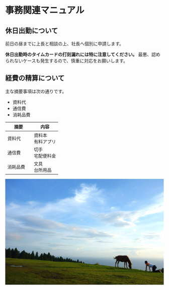 # 事務関連マニュアル
## 休日出勤について
前日の昼までに上長と相談の上、社長へ個別に申請します。

**休日出勤時のタイムカードの打刻漏れには特に注意してください。**
最悪、認められないケースも発生するので、慎重に対応をお願いします。
## 経費の精算について
主な摘要事項は次の通りです。
- 資料代
- 通信費
- 消耗品費

|摘要　　|内容
|--|--
|資料代　　|資料本<br>有料アプリ
|通信費　　|切手<br>宅配便料金
|消耗品費　|文具<br>台所用品

![都井岬での写真](img\IMG_20180922_153924.jpg)